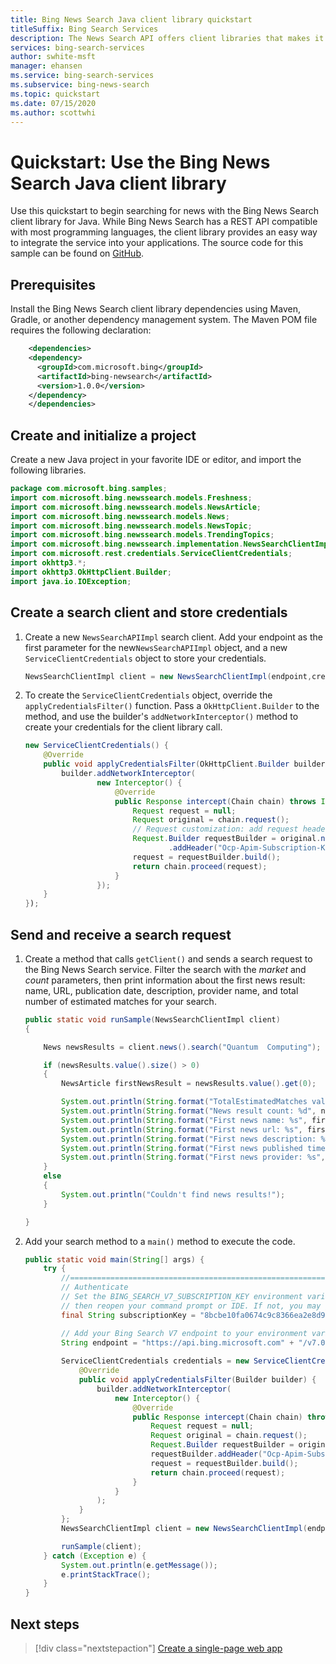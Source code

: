 ```yaml
---
title: Bing News Search Java client library quickstart 
titleSuffix: Bing Search Services
description: The News Search API offers client libraries that makes it easy to integrate search capabilities into your applications. Use this Java quickstart to send search requests and get back results.
services: bing-search-services
author: swhite-msft
manager: ehansen
ms.service: bing-search-services
ms.subservice: bing-news-search
ms.topic: quickstart
ms.date: 07/15/2020
ms.author: scottwhi
---
```


# Quickstart: Use the Bing News Search Java client library

Use this quickstart to begin searching for news with the Bing News Search client library for Java. While Bing News Search has a REST API compatible with most programming languages, the client library provides an easy way to integrate the service into your applications. The source code for this sample can be found on [GitHub](https://github.com/microsoft/bing-search-sdk-for-java/tree/main/samples/sdk/NewsSearchSample).

## Prerequisites

Install the Bing News Search client library dependencies using Maven, Gradle, or another dependency management system. The Maven POM file requires the following declaration:

```xml
    <dependencies>
    <dependency>
      <groupId>com.microsoft.bing</groupId>
      <artifactId>bing-newsearch</artifactId>
      <version>1.0.0</version>
    </dependency>
    </dependencies>
```

<!--
[!INCLUDE [bing-news-search-signup-requirements](../../../../includes/bing-news-search-signup-requirements.md)]
-->

## Create and initialize a project

Create a new Java project in your favorite IDE or editor, and import the following libraries.

```java
package com.microsoft.bing.samples;
import com.microsoft.bing.newssearch.models.Freshness;
import com.microsoft.bing.newssearch.models.NewsArticle;
import com.microsoft.bing.newssearch.models.News;
import com.microsoft.bing.newssearch.models.NewsTopic;
import com.microsoft.bing.newssearch.models.TrendingTopics;
import com.microsoft.bing.newssearch.implementation.NewsSearchClientImpl;
import com.microsoft.rest.credentials.ServiceClientCredentials;
import okhttp3.*;
import okhttp3.OkHttpClient.Builder;
import java.io.IOException;
```

## Create a search client and store credentials

1. Create  a new `NewsSearchAPIImpl` search client. Add your endpoint as the first parameter for the new`NewsSearchAPIImpl` object, and a new `ServiceClientCredentials` object to store your credentials. 

    ```java
    NewsSearchClientImpl client = new NewsSearchClientImpl(endpoint,credentials);
    ```

2. To create the `ServiceClientCredentials` object, override the `applyCredentialsFilter()` function. Pass a `OkHttpClient.Builder` to the method, and use the builder's `addNetworkInterceptor()` method to create your credentials for the client library call.

    ```java
    new ServiceClientCredentials() {
        @Override
        public void applyCredentialsFilter(OkHttpClient.Builder builder) {
            builder.addNetworkInterceptor(
                    new Interceptor() {
                        @Override
                        public Response intercept(Chain chain) throws IOException {
                            Request request = null;
                            Request original = chain.request();
                            // Request customization: add request headers.
                            Request.Builder requestBuilder = original.newBuilder()
                                    .addHeader("Ocp-Apim-Subscription-Key", subscriptionKey);
                            request = requestBuilder.build();
                            return chain.proceed(request);
                        }
                    });
        }
    });
    ```

## Send and receive a search request

1. Create a method that calls `getClient()` and sends a search request to the Bing News Search service. Filter the search with the *market* and *count* parameters, then print information about the first news result: name, URL, publication date, description, provider name, and total number of estimated matches for your search.

    ```java
    public static void runSample(NewsSearchClientImpl client)
    {
    
        News newsResults = client.news().search("Quantum  Computing");
    
        if (newsResults.value().size() > 0)
        {
            NewsArticle firstNewsResult = newsResults.value().get(0);
    
            System.out.println(String.format("TotalEstimatedMatches value: %d", newsResults.totalEstimatedMatches()));
            System.out.println(String.format("News result count: %d", newsResults.value().size()));
            System.out.println(String.format("First news name: %s", firstNewsResult.name()));
            System.out.println(String.format("First news url: %s", firstNewsResult.url()));
            System.out.println(String.format("First news description: %s", firstNewsResult.description()));
            System.out.println(String.format("First news published time: %s", firstNewsResult.datePublished()));
            System.out.println(String.format("First news provider: %s", firstNewsResult.provider().get(0).name()));
        }
        else
        {
            System.out.println("Couldn't find news results!");
        }
    
    }
    
    ```

2. Add your search method to a `main()` method to execute the code.

    ```java 
    public static void main(String[] args) {
        try {
            //=============================================================
            // Authenticate
            // Set the BING_SEARCH_V7_SUBSCRIPTION_KEY environment variable with your subscription key, 
            // then reopen your command prompt or IDE. If not, you may get an API key not found exception.
            final String subscriptionKey = "8bcbe10fa0674c9c8366ea2e8d914250";

            // Add your Bing Search V7 endpoint to your environment variables.
            String endpoint = "https://api.bing.microsoft.com" + "/v7.0";
            
            ServiceClientCredentials credentials = new ServiceClientCredentials() {
                @Override
                public void applyCredentialsFilter(Builder builder) {
                    builder.addNetworkInterceptor(
                        new Interceptor() {
                            @Override
                            public Response intercept(Chain chain) throws IOException {
                                Request request = null;
                                Request original = chain.request();
                                Request.Builder requestBuilder = original.newBuilder();
                                requestBuilder.addHeader("Ocp-Apim-Subscription-Key", subscriptionKey);
                                request = requestBuilder.build();
                                return chain.proceed(request);
                            }
                        }
                    );
                }
            };
            NewsSearchClientImpl client = new NewsSearchClientImpl(endpoint,credentials);

            runSample(client);
        } catch (Exception e) {
            System.out.println(e.getMessage());
            e.printStackTrace();
        }
    }
    ```

## Next steps

> [!div class="nextstepaction"]
> [Create a single-page web app](../../tutorial/bing-news-search-single-page-app.md)
